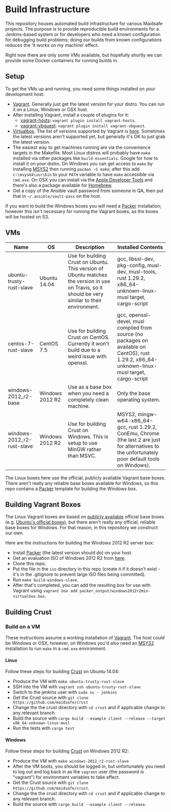 # Build Infrastructure

This repository houses automated build infrastructure for various Maidsafe projects. The purpose is to provide reproducible build environments for a Jenkins-based system or for developers who need a known configuration for debugging build problems; doing our builds from known configurations reduces the 'it works on my machine' effect.

Right now there are only some VMs available, but hopefully shortly we can provide some Docker containers for running builds in.

## Setup

To get the VMs up and running, you need some things installed on your development host:

* [Vagrant](https://www.vagrantup.com/). Generally just get the latest version for your distro. You can run it on a Linux, Windows or OSX host.
* After installing Vagrant, install a couple of plugins for it:
  - [vagrant-hosts](https://github.com/oscar-stack/vagrant-hosts): `vagrant plugin install vagrant-hosts`.
  - [vagrant-vbguest](https://github.com/dotless-de/vagrant-vbguest): `vagrant plugin install vagrant-vbguest`.
* [Virtualbox](https://www.virtualbox.org/wiki/Downloads). The list of versions supported by Vagrant is [here](https://www.vagrantup.com/docs/virtualbox/). Sometimes the latest versions aren't supported yet, but generally it's OK to just grab the latest version.
* The easiest way to get machines running are via the convenience targets in the Makefile. Most Linux distros will probably have `make` installed via other packages like `build-essentials`. Google for how to install it on your distro. On Windows you can get access to `make` by installing [MSYS2](http://www.msys2.org/) then running `pacman -S make`; after this add `c:\msys64\usr\bin` to your `PATH` variable to have `make` accessible via `cmd.exe`. On OSX you can install via the [Apple Developer Tools](http://developer.apple.com/) and there's also a package available for [Homebrew](https://formulae.brew.sh/formula/make).
* Get a copy of the Ansible vault password from someone in QA, then put that in `~/.ansible/vault-pass` on the host.

If you want to build the Windows boxes you will need a [Packer](https://packer.io/) installation; however this isn't necessary for running the Vagrant boxes, as the boxes will be hosted on S3.

## VMs

| Name                       | OS              | Description                                                                                                                                       | Installed Contents                                                                                                                                  |
| ----                       | --              | -----------                                                                                                                                       | --------                                                                                                                                            |
| ubuntu-trusty-rust-slave   | Ubuntu 14.04    | Use for building Crust on Ubuntu. This version of Ubuntu matches the version in use on Travis, so it should be very similar to their environment. | gcc, libssl-dev, pkg-config, musl-dev, musl-tools, rust 1.29.2, x86_64-unknown-linux-musl target, cargo-script                                      |
| centos-7-rust-slave        | CentOS 7.5      | Use for building Crust on CentOS. Currently it won't build due to a weird issue with openssl.                                                     | gcc, openssl-devel, musl compiled from source (no packages on available on CentOS), rust 1.29.2, x86_64-unknown-linux-musl target, cargo-script     |
| windows-2012_r2-base       | Windows 2012 R2 | Use as a base box when you need a completely clean machine.                                                                                       | Only the base operating system.                                                                                                                     |
| windows-2012_r2-rust-slave | Windows 2012 R2 | Use for building Crust on Windows. This is setup to use MinGW rather than MSVC.                                                                   | MSYS2, mingw-w64-x86_64-gcc, rust 1.29.2, ConEmu, Chrome (the last 2 are just for alternatives to the unfortunately poor default tools on Windows). |

The Linux boxes here use the official, publicly available Vagrant base boxes. There aren't really any reliable base boxes available for Windows, so this repo contains a [Packer](https://www.packer.io/intro/) template for building the Windows box.

## Building Vagrant Boxes

The Linux Vagrant boxes are based on [publicly available](https://app.vagrantup.com/boxes/search) official base boxes (e.g. [Ubuntu's official boxes](https://app.vagrantup.com/ubuntu)), but there aren't really any official, reliable base boxes for Windows. For that reason, in this repository we construct our own.

Here are the instructions for building the Windows 2012 R2 server box:

* Install [Packer](https://packer.io/) (the latest version should do) on your host.
* Get an evaluation ISO of Windows 2012 R2 from [here](https://www.microsoft.com/en-gb/evalcenter/evaluate-windows-server-2012-r2).
* Clone this repo.
* Put the file in the `iso` directory in this repo (create it if it doesn't exist - it's in the .gitignore to prevent large ISO files being committed).
* Run `make build-windows-slave`.
* After that's completed, you can add the resulting box for use with Vagrant using `vagrant box add packer_output/windows2012r2min-virtualbox.box`.

## Building Crust

### Build on a VM

These instructions assume a working installation of [Vagrant](https://www.vagrantup.com/). The host could be Windows or OSX, however, on Windows you'd also need an [MSYS2](http://www.msys2.org/) installation to run `make` in a `cmd.exe` environment.

#### Linux

Follow these steps for building [Crust](https://github.com/maidsafe/crust) on Ubuntu 14.04:

* Produce the VM with `make ubuntu-trusty-rust-slave`
* SSH into the VM with `vagrant ssh ubuntu-trusty-rust-slave`
* Switch to the jenkins user with `sudo su - jenkins`
* Get the Crust source with `git clone https://github.com/maidsafe/crust`
* Change the the crust directory with `cd crust` and if applicable change to any relevant branch
* Build the source with `cargo build --example client --release --target x86_64-unknown-linux-musl`
* Run the tests with `cargo test`

#### Windows

Follow these steps for building [Crust](https://github.com/maidsafe/crust) on Windows 2012 R2:

* Produce the VM with `make windows-2012_r2-rust-slave`
* After the VM boots, you should be logged in, but unfortunately you need to log out and log back in as the `vagrant` user (the password is "vagrant") for environment variables to take effect.
* Get the Crust source with `git clone https://github.com/maidsafe/crust`.
* Change the the crust directory with `cd crust` and if applicable change to any relevant branch.
* Build the source with `cargo build --example client --release`.

